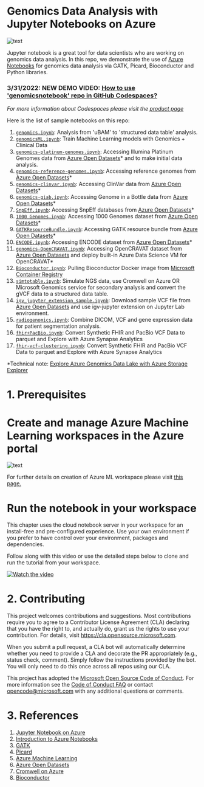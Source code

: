 
# Genomics Data Analysis with Jupyter Notebooks on Azure
![text](https://github.com/microsoft/genomicsnotebook/blob/main/docs/image328.png)

Jupyter notebook is a great tool for data scientists who are working on genomics data analysis. In this repo, we demonstrate the use of [Azure Notebooks](https://docs.microsoft.com/en-us/azure/notebooks/) for genomics data analysis via GATK, Picard, Bioconductor and Python libraries.

### 3/31/2022: NEW DEMO VIDEO: [How to use 'genomicsnotebook' repo in GitHub Codespaces?](https://storeshare.blob.core.windows.net/publicdata/genomics_notebook_codespaces.mp4)
_For more information about Codespaces please visit the [product page](https://github.com/features/codespaces)_

Here is the list of sample notebooks on this repo:

1. [`genomics.ipynb`](https://github.com/microsoft/genomicsnotebook/blob/main/sample-notebooks/genomics.ipynb): Analysis from 'uBAM' to 'structured data table' analysis.
2. [`genomicsML.ipynb`](https://github.com/microsoft/genomicsnotebook/blob/main/sample-notebooks/genomicsML.ipynb): Train Machine Learning models with Genomics + Clinical Data
3. [`genomics-platinum-genomes.ipynb`](https://github.com/microsoft/genomicsnotebook/blob/main/sample-notebooks/genomics-platinum-genomes.ipynb): Accessing Illumina Platinum Genomes data from [Azure Open Datasets](https://azure.microsoft.com/en-us/services/open-datasets/catalog/genomics-data-lake/)* and to make initial data analysis.
4. [`genomics-reference-genomes.ipynb`](https://github.com/microsoft/genomicsnotebook/blob/main/sample-notebooks/genomics-reference-genomes.ipynb): Accessing reference genomes from [Azure Open Datasets](https://azure.microsoft.com/en-us/services/open-datasets/catalog/genomics-data-lake/)* 
5. [`genomics-clinvar.ipynb`](https://github.com/microsoft/genomicsnotebook/blob/main/sample-notebooks/genomics-clinvar.ipynb): Accessing ClinVar data from [Azure Open Datasets](https://azure.microsoft.com/en-us/services/open-datasets/catalog/genomics-data-lake/)*
6. [`genomics-giab.ipynb`](https://github.com/microsoft/genomicsnotebook/blob/main/sample-notebooks/AzureNotebooks-azure-storage-genomics-giab.ipynb): Accessing Genome in a Bottle data from [Azure Open Datasets](https://azure.microsoft.com/en-us/services/open-datasets/catalog/genomics-data-lake/)* 
7. [`SnpEff.ipynb`](https://github.com/microsoft/genomicsnotebook/blob/main/sample-notebooks/SnpEff.ipynb): Accessing SnpEff databases from [Azure Open Datasets](https://azure.microsoft.com/en-us/services/open-datasets/catalog/genomics-data-lake/)* 
8. [`1000 Genomes.ipynb`](https://github.com/microsoft/genomicsnotebook/blob/main/sample-notebooks/1000-genomes_Azure_Genomics_Data_Lake.ipynb): Accessing 1000 Genomes dataset from [Azure Open Datasets](https://azure.microsoft.com/en-us/services/open-datasets/catalog/genomics-data-lake/)* 
9. [`GATKResourceBundle.ipynb`](https://github.com/microsoft/genomicsnotebook/blob/main/sample-notebooks/genomics-gatk-resource-bundle.ipynb): Accessing GATK resource bundle  from [Azure Open Datasets](https://azure.microsoft.com/en-us/services/open-datasets/catalog/genomics-data-lake/)* 
10. [`ENCODE.ipynb`](https://github.com/microsoft/genomicsnotebook/blob/main/sample-notebooks/genomics-encode.ipynb): Accessing ENCODE dataset from [Azure Open Datasets](https://azure.microsoft.com/en-us/services/open-datasets/catalog/genomics-data-lake/)* 
11. [`genomics-OpenCRAVAT.ipynb`](https://github.com/microsoft/genomicsnotebook/blob/main/sample-notebooks/genomics-opencravat.ipynb): Accessing OpenCRAVAT dataset from [Azure Open Datasets](https://azure.microsoft.com/en-us/services/open-datasets/catalog/genomics-data-lake/) and deploy built-in Azure Data Science VM for OpenCRAVAT*  
12. [`Bioconductor.ipynb`](https://github.com/microsoft/genomicsnotebook/blob/main/sample-notebooks/Bioconductor.ipynb): Pulling Bioconductor Docker image from [Microsoft Container Registry](https://hub.docker.com/_/microsoft-bioconductor)
13. [`simtotable.ipynb`](https://github.com/microsoft/genomicsnotebook/blob/main/sample-notebooks/simtotable.ipynb): Simulate NGS data, use Cromwell on Azure OR Microsoft Genomics service for secondary analysis and convert the gVCF data to a structured data table.
14. [`igv_jupyter_extension_sample.ipynb`](https://github.com/microsoft/genomicsnotebook/blob/main/sample-notebooks/igv_jupyter_extension_sample.ipynb): Download sample VCF file from [Azure Open Datasets](https://azure.microsoft.com/en-us/services/open-datasets/catalog/genomics-data-lake/) and use igv-jupyter extension on Jupyter Lab environment.
15. [`radiogenomics.ipynb`](https://github.com/microsoft/genomicsnotebook/blob/main/sample-notebooks/radiogenomics.ipynb): Combine DICOM, VCF and gene expression data for patient segmentation analysis.
16. [`fhir+PacBio.ipynb`](https://github.com/microsoft/genomicsnotebook/blob/main/sample-notebooks/fhir_long_read.ipynb): Convert Synthetic FHIR and PacBio VCF Data to parquet and Explore with Azure Synapse Analytics
17. [`fhir-vcf-clustering.ipynb`](https://github.com/microsoft/genomicsnotebook/blob/main/sample-notebooks/fhir-vcf-clustering.ipynb): Convert Synthetic FHIR and PacBio VCF Data to parquet and Explore with Azure Synapse Analytics



*Technical note: [Explore Azure Genomics Data Lake with Azure Storage Explorer](https://github.com/microsoft/genomicsnotebook/blob/main/docs/Genomics_Data_Lake_Azure_Storage_Explorer.pdf)

# 1. Prerequisites

#  Create and manage Azure Machine Learning workspaces in the Azure portal

![text](https://github.com/microsoft/genomicsnotebook/blob/main/docs/create-workspace.gif)

For further details on creation of Azure ML workspace please visit [this page.](https://docs.microsoft.com/en-us/azure/machine-learning/how-to-manage-workspace)

# Run the notebook in your workspace

This chapter uses the cloud notebook server in your workspace for an install-free and pre-configured experience. Use your own environment if you prefer to have control over your environment, packages and dependencies.

Follow along with this video or use the detailed steps below to clone and run the tutorial from your workspace.

[![Watch the video](https://github.com/microsoft/genomicsnotebook/blob/main/docs/video.JPG)](https://www.microsoft.com/en-us/videoplayer/embed/RE4mTUr) 


# 2. Contributing

This project welcomes contributions and suggestions.  Most contributions require you to agree to a
Contributor License Agreement (CLA) declaring that you have the right to, and actually do, grant us
the rights to use your contribution. For details, visit https://cla.opensource.microsoft.com.

When you submit a pull request, a CLA bot will automatically determine whether you need to provide
a CLA and decorate the PR appropriately (e.g., status check, comment). Simply follow the instructions
provided by the bot. You will only need to do this once across all repos using our CLA.

This project has adopted the [Microsoft Open Source Code of Conduct](https://opensource.microsoft.com/codeofconduct/).
For more information see the [Code of Conduct FAQ](https://opensource.microsoft.com/codeofconduct/faq/) or
contact [opencode@microsoft.com](mailto:opencode@microsoft.com) with any additional questions or comments.

# 3. References

1. [Jupyter Notebook on Azure](https://docs.microsoft.com/en-us/azure/notebooks/tutorial-create-run-jupyter-notebook) 
2. [Introduction to Azure Notebooks](https://notebooks.azure.com)
3. [GATK](https://gatk.broadinstitute.org/hc/en-us) 
4. [Picard](http://broadinstitute.github.io/picard/index.html)
5. [Azure Machine Learning](https://azure.microsoft.com/en-us/services/machine-learning/)
6. [Azure Open Datasets](https://azure.microsoft.com/en-us/services/open-datasets/)
7. [Cromwell on Azure](https://github.com/microsoft/CromwellOnAzure)
8. [Bioconductor](https://www.bioconductor.org/)
